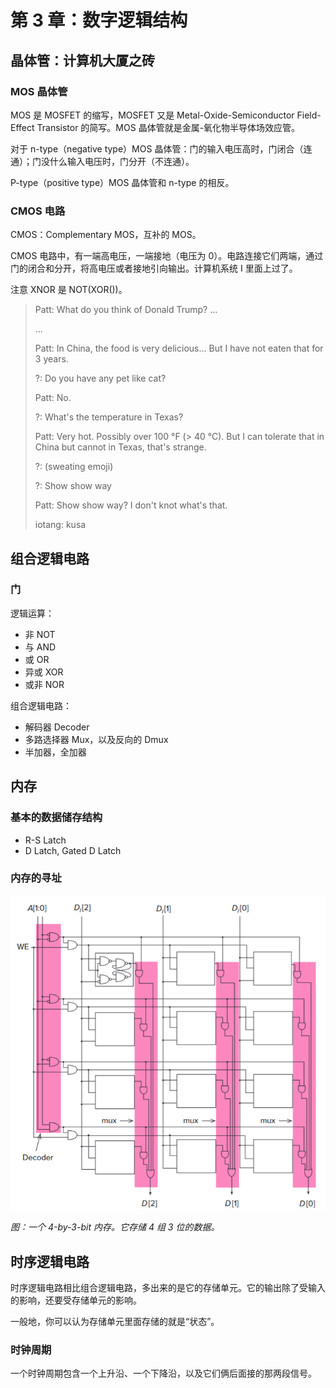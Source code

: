 # 第 3 章：数字逻辑结构

## 晶体管：计算机大厦之砖

### MOS 晶体管

MOS 是 MOSFET 的缩写，MOSFET 又是 Metal-Oxide-Semiconductor Field-Effect Transistor 的简写。MOS 晶体管就是金属-氧化物半导体场效应管。

对于 n-type（negative type）MOS 晶体管：门的输入电压高时，门闭合（连通）；门没什么输入电压时，门分开（不连通）。

P-type（positive type）MOS 晶体管和 n-type 的相反。

### CMOS 电路

CMOS：Complementary MOS，互补的 MOS。

CMOS 电路中，有一端高电压，一端接地（电压为 0）。电路连接它们两端，通过门的闭合和分开，将高电压或者接地引向输出。计算机系统 I 里面上过了。

注意 XNOR 是 NOT(XOR())。

> Patt: What do you think of Donald Trump? ...
>
> ...
>
> Patt: In China, the food is very delicious... But I have not eaten that for 3 years.
>
> ?: Do you have any pet like cat?
>
> Patt: No.
>
> ?: What's the temperature in Texas?
>
> Patt: Very hot. Possibly over 100 °F (> 40 °C). But I can tolerate that in China but cannot in Texas, that's strange.
>
> ?: (sweating emoji)
>
> ?: Show show way
>
> Patt: Show show way? I don't knot what's that.
>
> iotang: kusa

## 组合逻辑电路

### 门

逻辑运算：

- 非 NOT
- 与 AND
- 或 OR
- 异或 XOR
- 或非 NOR

组合逻辑电路：

- 解码器 Decoder
- 多路选择器 Mux，以及反向的 Dmux
- 半加器，全加器

## 内存

### 基本的数据储存结构

- R-S Latch
- D Latch, Gated D Latch

### 内存的寻址

![一个 4-by-3-bit 内存](../../assets/4-by-3-bit_memory.png)

*图：一个 4-by-3-bit 内存。它存储 4 组 3 位的数据。*

## 时序逻辑电路

时序逻辑电路相比组合逻辑电路，多出来的是它的存储单元。它的输出除了受输入的影响，还要受存储单元的影响。

一般地，你可以认为存储单元里面存储的就是“状态”。

### 时钟周期

一个时钟周期包含一个上升沿、一个下降沿，以及它们俩后面接的那两段信号。
